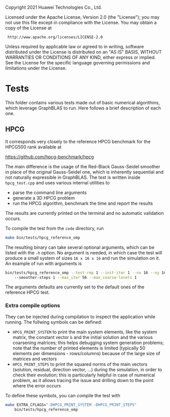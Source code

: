 

   Copyright 2021 Huawei Technologies Co., Ltd.

 Licensed under the Apache License, Version 2.0 (the "License");
 you may not use this file except in compliance with the License.
 You may obtain a copy of the License at

     http://www.apache.org/licenses/LICENSE-2.0

 Unless required by applicable law or agreed to in writing, software
 distributed under the License is distributed on an "AS IS" BASIS,
 WITHOUT WARRANTIES OR CONDITIONS OF ANY KIND, either express or implied.
 See the License for the specific language governing permissions and
 limitations under the License.


# Tests

This folder contains various tests made out of basic numerical algorithms, which leverage GraphBLAS to run.
Here follows a brief description of each one.

## HPCG
It corresponds very closely to the reference HPCG benchmark for the HPCG500 rank available at

https://github.com/hpcg-benchmark/hpcg

The main difference is the usage of the Red-Black Gauss-Seidel smoother in place of the original Gauss-Seidel one, which is inherently sequential and not naturally expressible in GraphBLAS.
The test is written inside `hpcg_test.cpp` and uses various internal utilities to

- parse the command line arguments
- generate a 3D HPCG problem
- run the HPCG algorithm, benchmark the time and report the results

The results are currently printed on the terminal and no automatic validation occurs.

To compile the test from the `code` directory, run

```bash
make bin/tests/hpcg_reference_omp
```

The resulting binary can take several optional arguments, which can be listed with the `-h` option. No argument is needed, in which case the test will produce a small system of sizes `16 x 16 x 16` and run the simulation on it. An example of run with arguments is

```bash
bin/tests/hpcg_reference_omp --test-rep 1 --init-iter 1 --nx 16 --ny 16 --nz 16
	--smoother-steps 1 --max_iter 56 --max_coarse-levels 1
```

The arguments defaults are currently set to the default ones of the reference HPCG test.

### Extra compile options
They can be injected during compilation to inspect the application while running. The follwing symbols can be defined:

- `HPCG_PRINT_SYSTEM` to print the main system elements, like the system matrix, the constant vector `b` and the initial solution and the various coarsening matrices; this helps debugging system generation problems; note that the number of printed elements is limited (typically 50 elements per dimensions - rows/columns) because of the large size of matrices and vectors
- `HPCG_PRINT_STEPS` to print the squared norms of the main vectors (solution, residual, direction vector, ...) during the simulation, in order to check their evolution; this is particularly helpful in case of numerical problem, as it allows tracing the issue and drilling down to the point where the error occurs

To define these symbols, you can compile the test with

```bash
make EXTRA_CFLAGS="-DHPCG_PRINT_SYSTEM -DHPCG_PRINT_STEPS"
	bin/tests/hpcg_reference_omp
```
